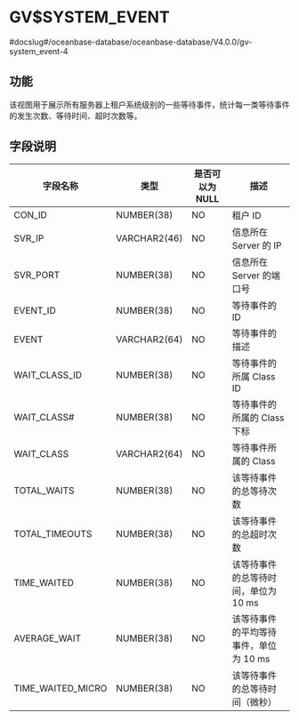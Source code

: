 GV$SYSTEM_EVENT 
====================================
#docslug#/oceanbase-database/oceanbase-database/V4.0.0/gv-system_event-4


**功能** 
---------------------------

该视图用于展示所有服务器上租户系统级别的一些等待事件，统计每一类等待事件的发生次数、等待时间、超时次数等。

**字段说明** 
-----------------------------



|     **字段名称**      |    **类型**    | **是否可以为 NULL** |         **描述**         |
|-------------------|--------------|----------------|------------------------|
| CON_ID            | NUMBER(38)   | NO             | 租户 ID                  |
| SVR_IP            | VARCHAR2(46) | NO             | 信息所在 Server 的 IP       |
| SVR_PORT          | NUMBER(38)   | NO             | 信息所在 Server 的端口号       |
| EVENT_ID          | NUMBER(38)   | NO             | 等待事件的 ID               |
| EVENT             | VARCHAR2(64) | NO             | 等待事件的描述                |
| WAIT_CLASS_ID     | NUMBER(38)   | NO             | 等待事件的所属 Class ID       |
| WAIT_CLASS#       | NUMBER(38)   | NO             | 等待事件的所属的 Class下标       |
| WAIT_CLASS        | VARCHAR2(64) | NO             | 等待事件所属的 Class          |
| TOTAL_WAITS       | NUMBER(38)   | NO             | 该等待事件的总等待次数            |
| TOTAL_TIMEOUTS    | NUMBER(38)   | NO             | 该等待事件的总超时次数            |
| TIME_WAITED       | NUMBER(38)   | NO             | 该等待事件的总等待时间，单位为 10 ms  |
| AVERAGE_WAIT      | NUMBER(38)   | NO             | 该等待事件的平均等待事件，单位为 10 ms |
| TIME_WAITED_MICRO | NUMBER(38)   | NO             | 该等待事件的总等待时间（微秒）        |


